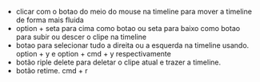 - clicar com o botao do meio do mouse na timeline para mover a timeline de forma mais fluida
- option + seta para cima como botao ou seta para baixo como botao para subir ou descer o clipe na timeline
- botao para selecionar tudo a direita ou a esquerda na timeline usando. option + y e option + cmd + y respectivamente
- botão riple delete para deletar o clipe atual e trazer a timeline.
- botão retime. cmd + r